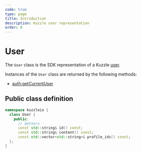 ```yaml
---
code: true
type: page
title: Introduction
description: Kuzzle user representation
order: 0
---
```


# User

The `User` class is the SDK representation of a Kuzzle [user](/core/1/guide/guides/essentials/user-authentication/#creating-users-default).

Instances of the `User` class are returned by the following methods:

- [auth:getCurrentUser](/sdk/cpp/1/controllers/auth/)

## Public class definition

```cpp
namespace kuzzleio {
  class User {
    public:
      // Getters
      const std::string& id() const;
      const std::string& content() const;
      const std::vector<std::string>& profile_ids() const;
  };
}
```
